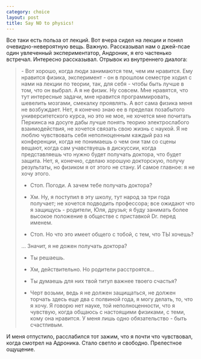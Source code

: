 ```yaml
--- 
category: choice
layout: post
title: Say NO to physics!
---
```

Все таки есть польза от лекций. Вот вчера сидел на лекции и понял очевидно-невероятную вещь. Важную. Рассказывал нам о джей-псае один увлеченный экспериментатор, Андроник, я его частенько встречал. Интересно рассказывал. Отрывок из внутреннего диалога:
<blockquote>- Вот хорошо, когда люди занимаются тем, чем им нравится. Ему нравится физика, эксперимент - он в прошлом семестре ходил с нами на лекции по теории, так, для себя - чтобы быть лучше в том, что он выбрал. А я не физик. Ну совсем. Мне нравятся, что тут интересные задачи, мне нравится программировать, шевелить мозгами, смекалку проявлять. А вот сама физика меня не возбуждает. Нет, я конечно знаю ее в пределах позабытого университетского курса, но это не мое, не хочется мне почитать Перкинса на досуге дабы лучше понять теорию электрослабого взаимодействия, не хочется связать свою жизнь с наукой. Я не люблю чувствовать себя неполноценным каждый раз на конференции, когда не понимаешь о чем они там со сцены вещают, когда сам учавствуешь  в дискуссии, когда представляешь что нужно будет получать доктора, что будет защита. Нет, я, конечно, сделаю хорошую докторскую, получу результаты, но физиком я от этого не стану. И самое главное: я не хочу этого.

- Стоп. Погоди. А зачем тебе получать доктора?

- Хм. Ну, я поступил в эту школу, тут народ за три года получает; не хочется подводить профессора; все ожидают что я защищусь - родители, Юля, друзья; я буду занимать более высокое положение в обществе с приставкой Dr. перед именем.

- Стоп. Но что это имеет общего с тобой, с тем, что ТЫ хочешь?

... Значит, я не дожен получать доктора?

- Ты решаешь.

- Хм, действительно. Но родители расстроятся...

- Ты думаешь для них твой титул важнее твоего счастья?

- Черт возьми, ведь я не должен защищаться, не должен торчать здесь еще два с полвиной года, я могу делать, то, что я хочу. Я говорю нет науке, той неполноценности, что я чувствую, когда общаюсь с настоящими физиками, с теми, кому она нравится. У меня лишь одно обязательство - быть счастливым.</blockquote>
И меня отпустило, расслабился тот зажим, что я почти что чувствовал, когда смотрел на Адроника. Стало светло и свободно. Прелестное ощущение.
